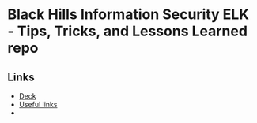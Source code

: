# Black Hills Information Security ELK - Tips, Tricks, and Lessons Learned repo

## Links
- [Deck](https://github.com/macatak/presentations/blob/master/bhis_hc/bhis_final4.pdf)
- [Useful links](https://github.com/macatak/presentations/blob/master/bhis_hc/links.txt)
-  


